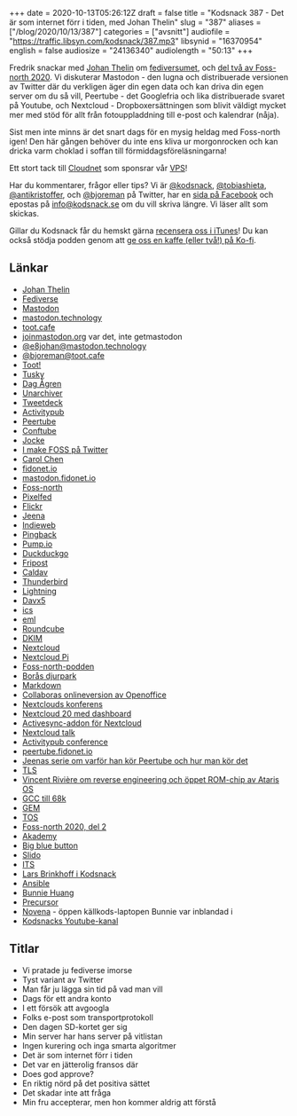 +++
date = 2020-10-13T05:26:12Z
draft = false
title = "Kodsnack 387 - Det är som internet förr i tiden, med Johan Thelin"
slug = "387"
aliases = ["/blog/2020/10/13/387"]
categories = ["avsnitt"]
audiofile = "https://traffic.libsyn.com/kodsnack/387.mp3"
libsynid = "16370954"
english = false
audiosize = "24136340"
audiolength = "50:13" 
+++

Fredrik snackar med [Johan Thelin](https://e8johan.se/) om [fediversumet](https://en.wikipedia.org/wiki/Fediverse), och [del två av Foss-north 2020](https://foss-north.se/2020ii/). Vi diskuterar Mastodon - den lugna och distribuerade versionen av Twitter där du verkligen äger din egen data och kan driva din egen server om du så vill, Peertube - det Googlefria och lika distribuerade svaret på Youtube, och Nextcloud - Dropboxersättningen som blivit väldigt mycket mer med stöd för allt från fotouppladdning till e-post och kalendrar (nåja). 

Sist men inte minns är det snart dags för en mysig heldag med Foss-north igen! Den här gången behöver du inte ens kliva ur morgonrocken och kan dricka varm choklad i soffan till förmiddagsföreläsningarna!

Ett stort tack till [Cloudnet](http://www.cloudnet.se) som sponsrar vår [VPS](http://en.wikipedia.org/wiki/Virtual_private_server)!

Har du kommentarer, frågor eller tips? Vi är [@kodsnack](https://www.twitter.com/kodsnack), [@tobiashieta](https://www.twitter.com/tobiashieta), [@antikristoffer](https://www.twitter.com/antikristoffer), och [@bjoreman](https://www.twitter.com/bjoreman) på Twitter, har en [sida på Facebook](https://www.facebook.com/kodsnack) och epostas på [info@kodsnack.se](mailto:info@kodsnack.se) om du vill skriva längre. Vi läser allt som skickas.

Gillar du Kodsnack får du hemskt gärna [recensera oss i iTunes](http://itunes.apple.com/se/podcast/kodsnack/id561631498?l=en)! Du kan också stödja podden genom att <a href="https://ko-fi.com/kodsnack" rel="payment">ge oss en kaffe (eller två!) på Ko-fi</a>.

## Länkar ##
* [Johan Thelin](https://e8johan.se/)
* [Fediverse](https://en.wikipedia.org/wiki/Fediverse)
* [Mastodon](https://en.wikipedia.org/wiki/Mastodon_%28software%29)
* [mastodon.technology](https://mastodon.technology/about)
* [toot.cafe](https://toot.cafe/web/getting-started)
* [joinmastodon.org](https://joinmastodon.org/) var det, inte getmastodon
* [@e8johan@mastodon.technology](https://mastodon.technology/@e8johan)
* [@bjoreman@toot.cafe](https://toot.cafe/@bjoreman)
* [Toot!](https://mastodon.social/@tootapp)
* [Tusky](https://tusky.app/)
* [Dag Ågren](https://mastodon.social/@WAHa_06x36)
* [Unarchiver](https://en.wikipedia.org/wiki/The_Unarchiver)
* [Tweetdeck](https://en.wikipedia.org/wiki/TweetDeck)
* [Activitypub](https://en.wikipedia.org/wiki/ActivityPub)
* [Peertube](https://en.wikipedia.org/wiki/PeerTube)
* [Conftube](https://conftube.com/)
* [Jocke](https://joacim.net/om/)
* [I make FOSS på Twitter](https://twitter.com/imakefoss)
* [Carol Chen](https://twitter.com/cybette)
* [fidonet.io](https://fidonet.io/)
* [mastodon.fidonet.io](https://mastodon.fidonet.io/about)
* [Foss-north](https://foss-north.se/)
* [Pixelfed](https://pixelfed.org/)
* [Flickr](https://en.wikipedia.org/wiki/Flickr)
* [Jeena](https://jeena.net/)
* [Indieweb](https://en.wikipedia.org/wiki/IndieWeb)
* [Pingback](https://en.wikipedia.org/wiki/Pingback)
* [Pump.io](https://en.wikipedia.org/wiki/Pump.io)
* [Duckduckgo](https://en.wikipedia.org/wiki/DuckDuckGo)
* [Fripost](https://fripost.org/)
* [Caldav](https://en.wikipedia.org/wiki/CalDAV)
* [Thunderbird](https://en.wikipedia.org/wiki/Mozilla_Thunderbird)
* [Lightning](https://en.wikipedia.org/wiki/Lightning_%28software%29)
* [Davx5](https://www.davx5.com/)
* [ics](https://en.wikipedia.org/wiki/ICalendar)
* [eml](https://en.wikipedia.org/wiki/Email#Filename_extensions)
* [Roundcube](https://en.wikipedia.org/wiki/Roundcube)
* [DKIM](https://en.wikipedia.org/wiki/DomainKeys_Identified_Mail)
* [Nextcloud](https://en.wikipedia.org/wiki/Nextcloud)
* [Nextcloud Pi](https://ownyourbits.com/nextcloudpi/)
* [Foss-north-podden](https://foss-north.se/pod/)
* [Borås djurpark](https://sv.wikipedia.org/wiki/Bor%C3%A5s_djurpark)
* [Markdown](https://en.wikipedia.org/wiki/Markdown)
* [Collaboras onlineversion av Openoffice](https://www.collaboraoffice.com/)
* [Nextclouds konferens](https://nextcloud.com/conf-2020/)
* [Nextcloud 20 med dashboard](https://nextcloud.com/blog/nextcloud-hub-20-debuts-dashboard-unifies-search-and-notifications-integrates-with-other-technologies/)
* [Activesync-addon för Nextcloud](https://nextcloud.com/outlook/)
* [Nextcloud talk](https://nextcloud.com/talk/)
* [Activitypub conference](https://conf.activitypub.rocks/#home)
* [peertube.fidonet.io](https://peertube.fidonet.io/)
* [Jeenas serie om varför han kör Peertube och hur man kör det](https://tube.jeena.net/videos/watch/playlist/a66bbc16-ad36-4e4d-9fbe-405c92fe7184?playlistPosition=1)
* [TLS](https://en.wikipedia.org/wiki/TLS)
* [Vincent Rivière om reverse engineering och öppet ROM-chip av Ataris OS](https://www.youtube.com/watch?v=28ieOWEQXhU&feature=youtu.be)
* [GCC till 68k](http://vincent.riviere.free.fr/soft/m68k-atari-mint/)
* [GEM](https://en.wikipedia.org/wiki/GEM_%28desktop_environment%29)
* [TOS](https://en.wikipedia.org/wiki/Atari_TOS)
* [Foss-north 2020, del 2](https://foss-north.se/2020ii/)
* [Akademy](https://akademy.kde.org/)
* [Big blue button](https://bigbluebutton.org/)
* [Slido](https://www.sli.do/)
* [ITS](https://en.wikipedia.org/wiki/Incompatible_Timesharing_System)
* [Lars Brinkhoff i Kodsnack](https://kodsnack.se/343/)
* [Ansible](https://en.wikipedia.org/wiki/Ansible_%28software%29)
* [Bunnie Huang](https://www.bunniestudios.com/)
* [Precursor](https://www.crowdsupply.com/sutajio-kosagi/precursor)
* [Novena](https://www.bunniestudios.com/blog/?p=3657) - öppen källkods-laptopen Bunnie var inblandad i
* [Kodsnacks Youtube-kanal](https://www.youtube.com/channel/UClPP0280--K96x4JndxzC1Q)

## Titlar ##
* Vi pratade ju fediverse imorse
* Tyst variant av Twitter
* Man får ju lägga sin tid på vad man vill
* Dags för ett andra konto
* I ett försök att avgoogla
* Folks e-post som transportprotokoll
* Den dagen SD-kortet ger sig
* Min server har hans server på vitlistan
* Ingen kurering och inga smarta algoritmer
* Det är som internet förr i tiden
* Det var en jätterolig fransos där
* Does god approve?
* En riktig nörd på det positiva sättet
* Det skadar inte att fråga
* Min fru accepterar, men hon kommer aldrig att förstå